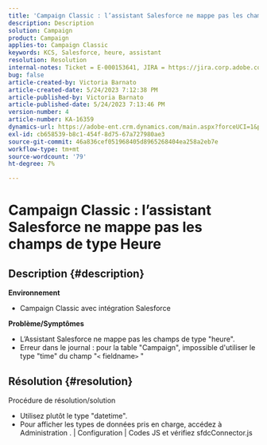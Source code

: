 ```yaml
---
title: 'Campaign Classic : l’assistant Salesforce ne mappe pas les champs de type Heure'
description: Description
solution: Campaign
product: Campaign
applies-to: Campaign Classic
keywords: KCS, Salesforce, heure, assistant
resolution: Resolution
internal-notes: Ticket = E-000153641, JIRA = https://jira.corp.adobe.com/browse/NEO-27340
bug: false
article-created-by: Victoria Barnato
article-created-date: 5/24/2023 7:12:38 PM
article-published-by: Victoria Barnato
article-published-date: 5/24/2023 7:13:46 PM
version-number: 4
article-number: KA-16359
dynamics-url: https://adobe-ent.crm.dynamics.com/main.aspx?forceUCI=1&pagetype=entityrecord&etn=knowledgearticle&id=a238fbef-66fa-ed11-8849-6045bd006b3d
exl-id: cb658539-b8c1-454f-8d75-67a727980ae3
source-git-commit: 46a836cef051968405d8965268404ea258a2eb7e
workflow-type: tm+mt
source-wordcount: '79'
ht-degree: 7%

---
```


# Campaign Classic : l’assistant Salesforce ne mappe pas les champs de type Heure

## Description {#description}

<b>Environnement</b>
- Campaign Classic avec intégration Salesforce

<b>Problème/Symptômes</b>
- L’Assistant Salesforce ne mappe pas les champs de type &quot;heure&quot;.
- Erreur dans le journal : pour la table &quot;Campaign&quot;, impossible d&#39;utiliser le type &quot;time&quot; du champ &quot;`<` fieldname`>` &quot;



## Résolution {#resolution}

Procédure de résolution/solution
- Utilisez plutôt le type &quot;datetime&quot;.
- Pour afficher les types de données pris en charge, accédez à Administration . | Configuration | Codes JS et vérifiez sfdcConnector.js
